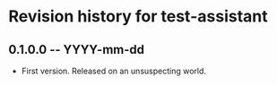 # Revision history for test-assistant

## 0.1.0.0 -- YYYY-mm-dd

* First version. Released on an unsuspecting world.
